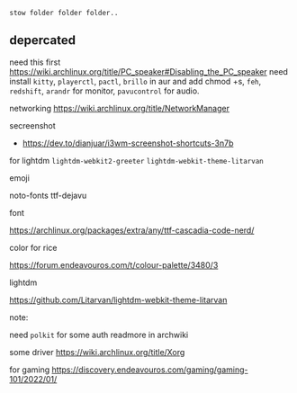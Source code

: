 `stow folder folder folder..`




## depercated
need this first https://wiki.archlinux.org/title/PC_speaker#Disabling_the_PC_speaker
need install `kitty`, `playerctl`, `pactl`, `brillo` in aur and add chmod +s, `feh`, `redshift`, `arandr` for monitor, `pavucontrol` for audio.

networking
https://wiki.archlinux.org/title/NetworkManager

secreenshot
- https://dev.to/dianjuar/i3wm-screenshot-shortcuts-3n7b

for lightdm
`lightdm-webkit2-greeter` `lightdm-webkit-theme-litarvan`

emoji

noto-fonts
ttf-dejavu

font

https://archlinux.org/packages/extra/any/ttf-cascadia-code-nerd/

color for rice

https://forum.endeavouros.com/t/colour-palette/3480/3

lightdm

https://github.com/Litarvan/lightdm-webkit-theme-litarvan


note:

need `polkit` for some auth readmore in archwiki

some driver
https://wiki.archlinux.org/title/Xorg

for gaming
https://discovery.endeavouros.com/gaming/gaming-101/2022/01/
